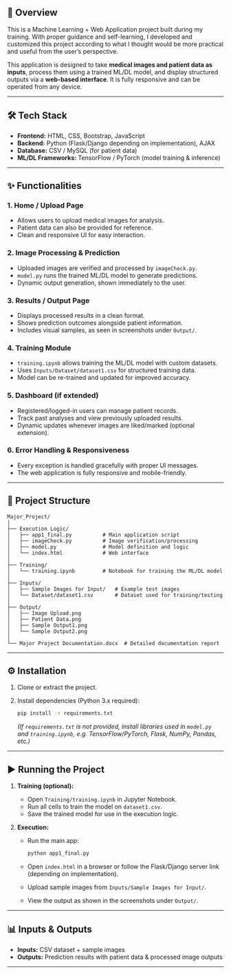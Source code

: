 ## 📌 Overview

This is a Machine Learning + Web Application project built during my training. With proper guidance and self-learning, I developed and customized this project according to what I thought would be more practical and useful from the user’s perspective.

This application is designed to take **medical images and patient data as inputs**, process them using a trained ML/DL model, and display structured outputs via a **web-based interface**. It is fully responsive and can be operated from any device.

---

## 🛠 Tech Stack

* **Frontend:** HTML, CSS, Bootstrap, JavaScript
* **Backend:** Python (Flask/Django depending on implementation), AJAX
* **Database:** CSV / MySQL (for patient data)
* **ML/DL Frameworks:** TensorFlow / PyTorch (model training & inference)

---

## ✨ Functionalities

### 1. **Home / Upload Page**

* Allows users to upload medical images for analysis.
* Patient data can also be provided for reference.
* Clean and responsive UI for easy interaction.

### 2. **Image Processing & Prediction**

* Uploaded images are verified and processed by `imageCheck.py`.
* `model.py` runs the trained ML/DL model to generate predictions.
* Dynamic output generation, shown immediately to the user.

### 3. **Results / Output Page**

* Displays processed results in a clean format.
* Shows prediction outcomes alongside patient information.
* Includes visual samples, as seen in screenshots under `Output/`.

### 4. **Training Module**

* `training.ipynb` allows training the ML/DL model with custom datasets.
* Uses `Inputs/Dataset/dataset1.csv` for structured training data.
* Model can be re-trained and updated for improved accuracy.

### 5. **Dashboard (if extended)**

* Registered/logged-in users can manage patient records.
* Track past analyses and view previously uploaded results.
* Dynamic updates whenever images are liked/marked (optional extension).

### 6. **Error Handling & Responsiveness**

* Every exception is handled gracefully with proper UI messages.
* The web application is fully responsive and mobile-friendly.

---

## 📂 Project Structure

```
Major_Project/
│
├── Execution Logic/
│   ├── app1_final.py          # Main application script
│   ├── imageCheck.py          # Image verification/processing
│   ├── model.py               # Model definition and logic
│   └── index.html             # Web interface
│
├── Training/
│   └── training.ipynb         # Notebook for training the ML/DL model
│
├── Inputs/
│   ├── Sample Images for Input/   # Example test images
│   └── Dataset/dataset1.csv       # Dataset used for training/testing
│
├── Output/
│   ├── Image Upload.png
│   ├── Patient Data.png
│   ├── Sample Output1.png
│   └── Sample Output2.png
│
└── Major Project Documentation.docx  # Detailed documentation report
```

---

## ⚙️ Installation

1. Clone or extract the project.
2. Install dependencies (Python 3.x required):

   ```bash
   pip install -r requirements.txt
   ```

   *(If `requirements.txt` is not provided, install libraries used in `model.py` and `training.ipynb`, e.g. TensorFlow/PyTorch, Flask, NumPy, Pandas, etc.)*

---

## ▶️ Running the Project

1. **Training (optional):**

   * Open `Training/training.ipynb` in Jupyter Notebook.
   * Run all cells to train the model on `dataset1.csv`.
   * Save the trained model for use in the execution logic.

2. **Execution:**

   * Run the main app:

     ```bash
     python app1_final.py
     ```
   * Open `index.html` in a browser or follow the Flask/Django server link (depending on implementation).
   * Upload sample images from `Inputs/Sample Images for Input/`.
   * View the output as shown in the screenshots under `Output/`.

---

## 📊 Inputs & Outputs

* **Inputs:** CSV dataset + sample images
* **Outputs:** Prediction results with patient data & processed image outputs

---



